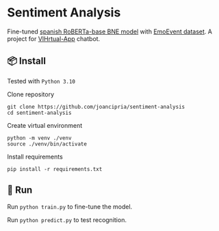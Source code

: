 # Sentiment Analysis
Fine-tuned [spanish RoBERTa-base BNE model](https://github.com/PlanTL-GOB-ES/lm-spanish) with [EmoEvent dataset](https://github.com/fmplaza/EmoEvent). A project for [VIHrtual-App](https://github.com/joancipria/VihrtualApp) chatbot.



## 📦 Install
Tested with `Python 3.10`

Clone repository
```
git clone https://github.com/joancipria/sentiment-analysis
cd sentiment-analysis
```

Create virtual environment
```
python -m venv ./venv
source ./venv/bin/activate
```

Install requirements
```
pip install -r requirements.txt
```

## 🤖 Run

Run `python train.py` to fine-tune the model.

Run `python predict.py` to test recognition.
